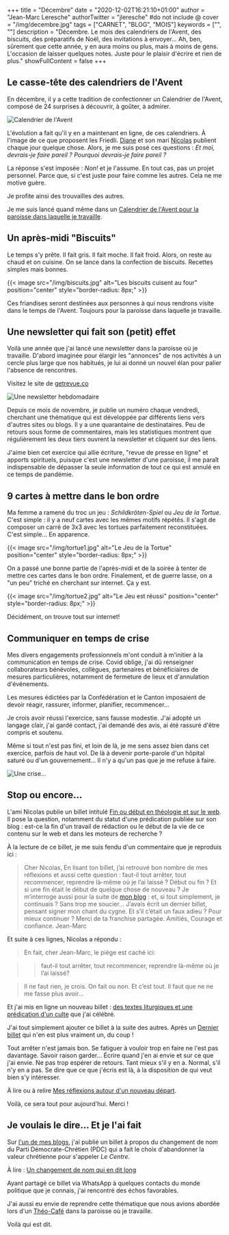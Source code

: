 +++
title = "Décembre"
date = "2020-12-02T16:21:10+01:00"
author = "Jean-Marc Leresche"
authorTwitter = "jleresche" #do not include @
cover = "/img/decembre.jpg"
tags = ["CARNET", "BLOG", "MOIS"]
keywords = ["", ""]
description = "Décembre. Le mois des calendriers de l'Avent, des biscuits, des préparatifs de Noël, des invitations à envoyer… Ah, ben, sûrement que cette année, y en aura moins ou plus, mais à moins de gens. L'occasion de laisser quelques notes. Juste pour le plaisir d'écrire et rien de plus."
showFullContent = false
+++
## Le casse-tête des calendriers de l'Avent

En décembre, il y a cette tradition de confectionner un Calendrier de l'Avent, composé de 24 surprises à découvrir, à goûter, à admirer. 

![Calendrier de l'Avent](https://cdn.pixabay.com/photo/2017/10/29/18/15/advent-calendar-2900406__340.jpg)

L'évolution a fait qu'il y en a maintenant en ligne, de ces calendriers. À l'image de ce que proposent les Friedli. [Diane](https://dianefriedli.ch/avent-2020/) et son mari [Nicolas](https://theologique.ch/calendrier-avent-2020/) publient chaque jour quelque chose.
Alors, je me suis posé ces questions : *Et moi, devrais-je faire pareil ? Pourquoi devrais-je faire pareil ?*

La réponse s'est imposée : *Non!* et je l'assume. En tout cas, pas un projet personnel. Parce que, si c'est juste pour faire comme les autres. Cela ne me motive guère.

Je profite ainsi des trouvailles des autres.

Je me suis lancé quand même dans un [Calendrier de l'Avent pour la paroisse dans laquelle je travaille](https://paref2520.ch/2020/12/01/porte-a-porte/).

## Un après-midi "Biscuits"

Le temps s'y prête. Il fait gris. Il fait moche. Il fait froid. Alors, on reste au chaud et on cuisine. On se lance dans la confection de biscuits. Recettes simples mais bonnes. 

{{< image src="/img/biscuits.jpg" alt="Les biscuits cuisent au four" position="center" style="border-radius: 8px;" >}}

Ces friandises seront destinées aux personnes à qui nous rendrons visite dans le temps de l'Avent. Toujours pour la paroisse dans laquelle je travaille.

## Une newsletter qui fait son (petit) effet

Voilà une année que j'ai lancé une newsletter dans la paroisse où je travaille. D'abord imaginée pour élargir les "annonces" de nos activités à un cercle plus large que nos habitués, je lui ai donné un nouvel élan pour palier l'absence de rencontres.

Visitez le site de [getrevue.co](https://www.getrevue.co/profile/jleresche)

![Une newsletter hebdomadaire](https://cdn.pixabay.com/photo/2015/10/05/18/10/newspaper-973048__340.jpg)

Depuis ce mois de novembre, je publie un numéro chaque vendredi, cherchant une thématique qui est développée par différents liens vers d'autres sites ou blogs. Il y a une quarantaine de destinataires. Peu de retours sous forme de commentaires, mais les statistiques montrent que régulièrement les deux tiers ouvrent la newsletter et cliquent sur des liens.

J'aime bien cet exercice qui allie écriture, "revue de presse en ligne" et apports spirituels, puisque c'est une newsletter d'une paroisse, il me paraît indispensable de dépasser la seule information de tout ce qui est annulé en ce temps de pandémie.

## 9 cartes à mettre dans le bon ordre

Ma femme a ramené du troc un jeu : *Schildkröten-Spiel* ou *Jeu de la Tortue*. C'est simple : il y a neuf cartes avec les mêmes motifs répétés. Il s'agit de composer un carré de 3x3 avec les tortues parfaitement reconstituées. C'est simple… En apparence.

{{< image src="/img/tortue1.jpg" alt="Le Jeu de la Tortue" position="center" style="border-radius: 8px;" >}}

On a passé une bonne partie de l'après-midi et de la soirée à tenter de mettre ces cartes dans le bon ordre. Finalement, et de guerre lasse, on a "un peu" triché en cherchant sur internet. Ça y est.

{{< image src="/img/tortue2.jpg" alt="Le Jeu est réussi" position="center" style="border-radius: 8px;" >}}

Décidément, on trouve tout sur internet!

## Communiquer en temps de crise

Mes divers engagements professionnels m'ont conduit à m'initier à la communication en temps de crise. Covid oblige, j'ai dû renseigner collaborateurs bénévoles, collègues, partenaires et bénéficiaires de mesures particulières, notamment de fermeture de lieux et d'annulation d'événements.

Les mesures édictées par la Confédération et le Canton imposaient de devoir réagir, rassurer, informer, planifier, recommencer…

Je crois avoir réussi l'exercice, sans fausse modestie. J'ai adopté un langage clair, j'ai gardé contact, j'ai demandé des avis, ai été rassuré d'être compris et soutenu.

Même si tout n'est pas fini, et loin de là, je me sens assez bien dans cet exercice, parfois de haut vol. De là à devenir porte-parole d'un hôpital saturé ou d'un gouvernement… Il n'y a qu'un pas que je me refuse à faire.

![Une crise…](https://cdn.pixabay.com/photo/2020/05/30/09/53/crisis-5238323__340.jpg)

## Stop ou encore…

L'ami Nicolas publie un billet intitulé [Fin ou début en théologie et sur le web](https://theologique.ch/fin-ou-debut-theologie-web/). Il pose la question, notamment du statut d'une prédication publiée sur son blog : est-ce la fin d'un travail de rédaction ou le début de la vie de ce contenu sur le web et dans les moteurs de recherche ?

À la lecture de ce billet, je me suis fendu d'un commentaire que je reproduis ici :

>Cher Nicolas,
En lisant ton billet, j’ai retrouvé bon nombre de mes réflexions et aussi cette question : faut-il tout arrêter, tout recommencer, reprendre là-même où je l’ai laissé ?
Début ou fin ? Et si une fin était le début de quelque chose de nouveau ?
Je m’interroge aussi pour la suite de [mon blog](https://jeanmarcleresche.ch) : et, si tout simplement, je continuais ? Sans trop me soucier… J’avais écrit un dernier billet, pensant signer mon chant du cygne.
Et s’il c’était un faux adieu ? Pour mieux continuer ?
Merci de ta franchise partagée.
Amitiés,
Courage et confiance.
Jean-Marc

Et suite à ces lignes, Nicolas a répondu :
>En fait, cher Jean-Marc, le piège est caché ici:

>>faut-il tout arrêter, tout recommencer, reprendre là-même où je l’ai laissé?

>Il ne faut rien, je crois. On fait ou non. Et c’est tout.
>Il faut que ne ne me fasse plus avoir…


Et j'ai mis en ligne un nouveau billet : [des textes liturgiques et une prédication d'un culte](https://jeanmarcleresche.ch/qui-es-tu/) que j'ai célébré.

J'ai tout simplement ajouter ce billet à la suite des autres. Après un [Dernier billet](https://jeanmarcleresche.ch/dernier-billet/) qui n'en est plus vraiment un, du coup !

Tout arrêter n'est jamais bon. Se fatiguer à vouloir trop en faire ne l'est pas davantage. Savoir raison garder… Écrire quand j'en ai envie et sur ce que j'ai envie. Ne pas trop espérer de retours. Tant mieux s'il y en a. Normal, s'il n'y en a pas. Se dire que ce que j'écris est là, à la disposition de qui veut bien s'y intéresser.

À lire ou à relire [Mes réflexions autour d'un nouveau départ](/posts/novembre).

Voilà, ce sera tout pour aujourd'hui. Merci !

## Je voulais le dire… Et je l'ai fait
Sur [l'un de mes blogs](https://meditheoblog.wordpress.com), j'ai publié un billet à propos du changement de nom du Parti Démocrate-Chrétien (PDC) qui a fait le choix d'abandonner la valeur chrétienne pour s'appeler *Le Centre*.

À lire : [Un changement de nom qui en dit long](https://meditheoblog.wordpress.com/2020/12/05/un-changement-de-nom-qui-en-dit-long/)

Ayant partagé ce billet via WhatsApp à quelques contacts du monde politique que je connais, j'ai rencontré des échos favorables.

J'ai aussi eu envie de reprendre cette thématique que nous avions abordée lors d'un [Théo-Café](https://paref2520.ch/partager/le-theo-cafe/) dans la paroisse où je travaille.

Voilà qui est dit.
